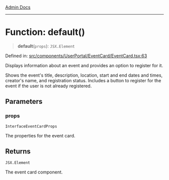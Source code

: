 [Admin Docs](/)

***

# Function: default()

> **default**(`props`): `JSX.Element`

Defined in: [src/components/UserPortal/EventCard/EventCard.tsx:63](https://github.com/gautam-divyanshu/talawa-admin/blob/d5fea688542032271211cd43ee86c7db0866bcc0/src/components/UserPortal/EventCard/EventCard.tsx#L63)

Displays information about an event and provides an option to register for it.

Shows the event's title, description, location, start and end dates and times,
creator's name, and registration status. Includes a button to register for the event
if the user is not already registered.

## Parameters

### props

`InterfaceEventCardProps`

The properties for the event card.

## Returns

`JSX.Element`

The event card component.
